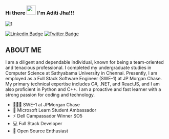  ### Hi there <img src="https://github.com/TheDudeThatCode/TheDudeThatCode/blob/master/Assets/Hi.gif" width="29px"> I'm Aditi Jha!!!
 ![1](https://github.com/aditijhaa9901/aditijhaa9901/blob/main/aditi.gif)

<a href="https://lh3.googleusercontent.com/0gLb7CISnaci-_xQ55oOr-dfsEjoWc4KRuZyTCdGnLFqANvf2dUx8cf59_L-cYKO-oUh=s170"></a>
[![Linkedin Badge](https://img.shields.io/badge/-aditijhaa-orange?style=plastic-square&logo=Linkedin&logoColor=white&link=https://www.linkedin.com/in/aditijhaa/)](https://www.linkedin.com/in/aditijhaa/)
[![Twitter Badge](https://img.shields.io/badge/-adiiii9901-purple?style=plastic-square&logo=twitter&logoColor=white&link=https://www.twitter.com/adiiii9901)](https://www.twitter.com/adiiii9901)



## ABOUT ME
I am a diligent and dependable individual, known for being a team-oriented and tenacious professional. I completed my undergraduate studies in Computer Science at Sathyabama University in Chennai. Presently, I am employed as a Full Stack Software Engineer (SWE-1) at JP Morgan Chase. My primary technical expertise includes C#, .NET, and ReactJS, and I am also proficient in Python and C++. I am a proactive and fast learner with a strong passion for coding and technology.

- 👩🏻‍💻 SWE-1 at JPMorgan Chase
- 🌟 Microsoft Learn Student Ambassador
- ⚡️ Dell Campassador Winner SO5
- 💻 Full Stack Developer
- 🔭 Open Source Enthusiast

<!-- <p>&nbsp;<img align="center" src="https://github-readme-stats.vercel.app/api?username=aditijhaa9901&show_icons=true&locale=en" alt="aditijhaa9901" /></p>  -->
